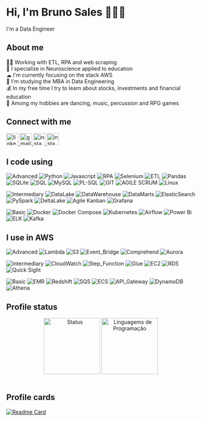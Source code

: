 <!---
Links para Icones:
https://freeicons.io/search/icons?q=nome



Link de botão
https://shields.io/
https://img.shields.io/static/v1?label=<LABEL>&message=<MESSAGE>&color=<COLOR
https://dev.to/search?q=nome

Links logos  do shields:
https://simpleicons.org/?q=aws

Links Stats do Github:
https://github.com/anuraghazra/github-readme-stats
Link de cor em hexadecimal
https://www.rapidtables.com/convert/color/rgb-to-hex.html

Link da Documentação do Markdown:
https://github.com/luong-komorebi/Markdown-Tutorial/blob/master/README_pt-BR.md

Link Templates para perfil:
https://github.com/rzashakeri/beautify-github-profile


-->
<h1 align="left">Hi, I'm Bruno Sales 👨🏻‍💻</h1>

<p align="left">I'm a Data Engineer</p>


<h2 align="left">About me</h2>

<p align="left">
  👨‍💻  Working with ETL, RPA and web scraping<br>
  🧠  I specialize in Neuroscience applied to education<br>
  ☁  I'm currently focusing on the stack AWS <br>
  🎲  I'm studying the MBA in Data Engineering<br>
  💰  In my free time I try to learn about stocks, investments and financial education<br>
  🎵  Among my hobbies are dancing, music, percussion and RPG games
</p>
   
  
<h2 align="left">Connect with me</h2>

<div align="left">
  <a href="https://www.linkedin.com/in/bruno-sales/" target="_blank">
    <img src="https://raw.githubusercontent.com/maurodesouza/profile-readme-generator/master/src/assets/icons/social/linkedin/default.svg" width="32" height="32" alt="linkedin logo"  />
  </a>
  
  <a href="mailto:bruno.sales.sa.95@gmail.com" target="_blank">
    <img src="https://raw.githubusercontent.com/maurodesouza/profile-readme-generator/master/src/assets/icons/social/gmail/default.svg" width="32" height="32" alt="gmail logo"  />
  </a>
  
  </a>
  <a href="https://www.instagram.com/bruno.salless/" target="_blank">
    <img src="https://raw.githubusercontent.com/maurodesouza/profile-readme-generator/master/src/assets/icons/social/instagram/default.svg" width="32" height="32" alt="instagram logo"  />
  </a>
  <a href="[https://www.instagram.com/bruno.salless/](https://api.whatsapp.com/send?phone=5511973110632)" target="_blank">
    <img src="https://raw.githubusercontent.com/maurodesouza/profile-readme-generator/master/src/assets/icons/social/whatsapp/default.svg" width="32" height="32" alt="instagram logo"  />
  </a>
</div>

<h2 align="left">I code using</h2>

<p>

![Advanced](https://img.shields.io/static/v1?label=%20&message=Advanced:&color=red)
![Python](https://img.shields.io/static/v1?label=%20&logo=python&logoColor=green&color=5F6469&message=Python)
![Javascript](https://img.shields.io/static/v1?label=%20&logo=javascript&logoColor=yellow&color=5F6469&message=Javascript)
![RPA](https://img.shields.io/static/v1?label=%20&logo=Corona%20Engine&logoColor=red&color=5F6469&message=RPA)
![Selenium](https://img.shields.io/static/v1?label=%20&logo=Selenium&logoColor=yellow&color=5F6469&message=Selenium)
![ETL](https://img.shields.io/static/v1?label=%20&logo=Kdenlive&color=5F6469&message=ETL)
![Pandas](https://img.shields.io/static/v1?label=%20&logo=foodpanda&logoColor=white&color=5F6469&message=Pandas)
![SQLite](https://img.shields.io/static/v1?label=%20&logo=sqlite&color=5F6469&message=SQLite)
![SQL](https://img.shields.io/static/v1?label=%20&logo=Microsoft%20SQL%20Server&color=5F6469&message=SQL)
![MySQL](https://img.shields.io/static/v1?label=%20&logo=MySQL&color=5F6469&message=MySQL&logoColor=orange)
![PL-SQL](https://img.shields.io/static/v1?label=%20&logo=Oracle&color=5F6469&message=PL-SQL)
![GIT](https://img.shields.io/static/v1?label=%20&logo=Git&color=5F6469&message=GIT)
![AGILE SCRUM](https://img.shields.io/static/v1?label=%20&logo=SEAT&color=5F6469&message=Agile%20Scrum)
![Linux](https://img.shields.io/static/v1?label=%20&logo=Linux&color=5F6469&message=Linux)

</p>

<p>

![Intermediary](https://img.shields.io/static/v1?label=%20&message=Intermediary:&color=yellow)
![DataLake](https://img.shields.io/static/v1?label=%20&logo=Square&color=5F6469&message=Data%20Lake)
![DataWarehouse](https://img.shields.io/static/v1?label=%20&logo=Hack%20The%20Box&color=5F6469&message=Data%20Warehouse)
![DataMarts](https://img.shields.io/static/v1?label=%20&logo=Liquibase&color=5F6469&message=Data%20Marts&logoColor=red)
![ElasticSearch](https://img.shields.io/static/v1?label=%20&logo=Elasticsearch&color=5F6469&message=Elastic)
![PySpark](https://img.shields.io/static/v1?label=%20&logo=apacheSpark&logoColor=yellow&color=5F6469&message=PySpark)
![DeltaLake](https://img.shields.io/static/v1?label=%20&logo=Openlayers&color=5F6469&message=Delta%20Lake)
![Agile Kanban](https://img.shields.io/static/v1?label=%20&logo=KDE&color=5F6469&message=Agile%20Kanban)
![Grafana](https://img.shields.io/static/v1?label=%20&logo=grafana&color=5F6469&message=Grafana)

</p>

<p>

![Basic](https://img.shields.io/static/v1?label=%20&message=Basic:&color=blue)
![Docker](https://img.shields.io/static/v1?label=%20&logo=Docker&color=5F6469&message=Docker)
![Docker Compose](https://img.shields.io/static/v1?label=%20&logo=Docs.rs&color=5F6469&message=Docker%20Compose)
![Kubernetes](https://img.shields.io/static/v1?label=%20&logo=Kubernetes&logoColor=17A5A0&color=5F6469&message=Kubernetes)
![Airflow](https://img.shields.io/static/v1?label=%20&logo=ApacheAirflow&color=5F6469&message=AirFlow)
![Power Bi](https://img.shields.io/static/v1?label=%20&logo=Power%20BI&color=5F6469&message=Power%20Bi)
![ELK](https://img.shields.io/static/v1?label=%20&logo=Elastic%20Stack&color=5F6469&message=Elastic%20Stack-ELK)
![Kafka](https://img.shields.io/static/v1?label=%20&logo=Apache%20Kafka&color=5F6469&message=Kafka)


</p>

<h2 align="left">I use in AWS</h2>
<p>

![Advanced](https://img.shields.io/static/v1?label=%20&message=Advanced:&color=red)
![Lambda](https://img.shields.io/static/v1?logo=amazon&label=%20&message=Lambda&color=425967)
![S3](https://img.shields.io/static/v1?logo=amazon&label=%20&message=S3&color=425967)
![Event_Bridge](https://img.shields.io/static/v1?logo=amazon&label=%20&message=Event%20Bridge&color=425967)
![Comprehend](https://img.shields.io/static/v1?logo=amazon&label=%20&message=Comprehend&color=425967)
![Aurora](https://img.shields.io/static/v1?logo=amazon&label=%20&message=Aurora&color=425967)

</p><p>

![Intermediary](https://img.shields.io/static/v1?label=%20&message=Intermediary:&color=yellow)
![CloudWatch](https://img.shields.io/static/v1?logo=amazon&label=%20&message=CloudWatch&color=425967)
![Step_Function](https://img.shields.io/static/v1?logo=amazon&label=%20&message=Step%20Function&color=425967)
![Glue](https://img.shields.io/static/v1?logo=amazon&label=%20&message=Glue&color=425967)
![EC2](https://img.shields.io/static/v1?logo=amazon&label=%20&message=EC2&color=425967)
![RDS](https://img.shields.io/static/v1?logo=amazon&label=%20&message=RDS&color=425967)
![Quick Sight](https://img.shields.io/static/v1?logo=amazon&label=%20&message=Quick%20Sight&color=425967)


</p><p>

![Basic](https://img.shields.io/static/v1?label=%20&message=Basic:&color=blue)
![EMR](https://img.shields.io/static/v1?logo=amazon&label=%20&message=EMR&color=425967)
![Redshift](https://img.shields.io/static/v1?logo=amazon&label=%20&message=RedShift&color=425967)
![SQS](https://img.shields.io/static/v1?logo=amazon&label=%20&message=SQS&color=425967)
![ECS](https://img.shields.io/static/v1?logo=amazon&label=%20&message=ECS&color=425967)
![API_Gateway](https://img.shields.io/static/v1?logo=amazon&label=%20&message=API%20Gateway&color=425967)
![DynamoDB](https://img.shields.io/static/v1?logo=amazon&label=%20&message=DynamoDB&color=425967)
![Athena](https://img.shields.io/static/v1?logo=amazon&label=%20&message=Athena&color=425967)
</p>

<h2 align="left">Profile status</h2>
<div align="center">
  
  <img src="https://github-readme-stats.vercel.app/api?username=brunosales95&show_icons=true&include_all_commits=true&count_private=true&disable_animations=false&hide_border=false" height="150" alt="Status"  />
  <img src="https://github-readme-stats.vercel.app/api/top-langs?locale=en&username=brunosales95&langs_count=10&include_all_commits=true&count_private=true" height="150" alt="Linguagems de Programação"  />
  
</div>

<br>
<h2 align="left">Profile cards</h2>

[![Readme Card](https://github-readme-stats.vercel.app/api/pin/?username=anuraghazra&repo=github-readme-stats)](https://github.com/anuraghazra/github-readme-stats)

